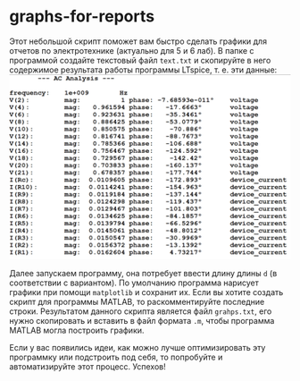 # graphs-for-reports

Этот небольшой скрипт поможет вам быстро сделать графики для отчетов по электротехнике (актуально для 5 и 6 лаб).
В папке с программой создайте текстовый файл `text.txt` и скопируйте в него содержимое результата работы программы LTspice, т. е. эти данные:
![example of data](https://github.com/predprof/graphs-for-reports/blob/main/media/2023-03-26_13-21-31.png)

Далее запускаем программу, она потребует ввести длину длины `d` (в соответствии с вариантом). По умолчанию программа нарисует графики при помощи `matplotlib` и сохранит их. Если вы хотите создать скрипт для программы MATLAB, то раскомментируйте последние строки. Результатом данного скрипта является файл `grahps.txt`, его нужно скопировать и вставить в файл формата `.m`, чтобы программа MATLAB могла построить графики.

Если у вас появились идеи, как можно лучше оптимизировать эту программку или подстроить под себя, то попробуйте и автоматизируйте этот процесс. Успехов!
